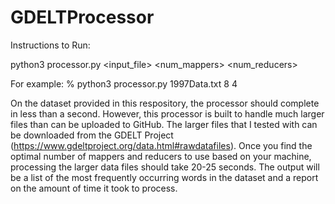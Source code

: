 # GDELTProcessor

Instructions to Run:

python3 processor.py <input_file> <num_mappers> <num_reducers>

For example: % python3 processor.py 1997Data.txt 8 4

On the dataset provided in this respository, the processor should complete in less than a second. However, this processor is built to handle much larger files than can be uploaded to GitHub. The larger files that I tested with can be downloaded from the GDELT Project (https://www.gdeltproject.org/data.html#rawdatafiles). Once you find the optimal number of mappers and reducers to use based on your machine, processing the larger data files should take 20-25 seconds. The output will be a list of the most frequently occurring words in the dataset and a report on the amount of time it took to process.
